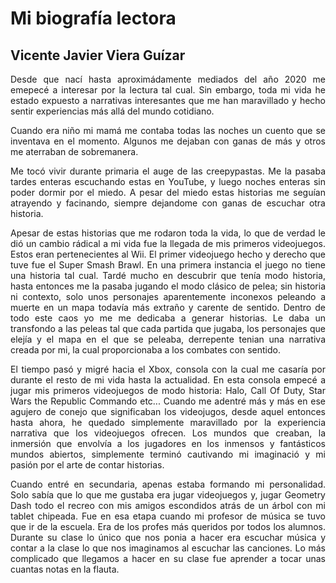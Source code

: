 # Mi biografía lectora
Vicente Javier Viera Guízar
-----------------------------------------------------
<div style="text-align: justify">

Desde que nací hasta aproximádamente mediados del año 2020 me emepecé a interesar por la lectura tal cual. Sin embargo, toda mi vida he estado expuesto a narrativas interesantes que me han maravillado y hecho sentir experiencias más allá del mundo cotidiano.

Cuando era niño mi mamá me contaba todas las noches un cuento que se inventava en el momento. Algunos me dejaban con ganas de más y otros me aterraban de sobremanera.

Me tocó vivir durante primaria el auge de las creepypastas. Me la pasaba tardes enteras escuchando estas en YouTube, y luego noches enteras sin poder dormir por el miedo. A pesar del miedo estas historias me seguían atrayendo y facinando, siempre dejandome con ganas de escuchar otra historia.

Apesar de estas historias que me rodaron toda la vida, lo que de verdad le dió un cambio rádical a mi vida fue la llegada de mis primeros videojuegos. Estos eran pertenecientes al Wii. El primer videojuego hecho y derecho que tuve fue el Super Smash Brawl. En una primera instancia el juego no tiene una historia tal cual. Tardé mucho en descubrir que tenía modo historia, hasta entonces me la pasaba jugando el modo clásico de pelea; sin historia ni contexto, solo unos personajes aparentemente inconexos peleando a muerte en un mapa todavía más extraño y carente de sentido. Dentro de todo este caos yo me me dedicaba a generar historias. Le daba un transfondo a las peleas tal que cada partida que jugaba, los personajes que elejía y el mapa en el que se peleaba, derrepente tenian una narrativa creada por mi, la cual proporcionaba a los combates con sentido.

El tiempo pasó y migré hacia el Xbox, consola con la cual me casaría por durante el resto de mi vida hasta la actualidad. En esta consola empecé a jugar mis primeros videojuegos de modo historia: Halo, Call Of Duty, Star Wars the Republic Commando etc... Cuando me adentré más y más en ese agujero de conejo que significaban los videojugos, desde aquel entonces hasta ahora, he quedado simplemente maravillado por la experiencia narrativa que los videojuegos ofrecen. Los mundos que creaban, la inmersión que envolvía a los jugadores en los inmensos y fantásticos mundos abiertos, simplemente terminó cautivando mi imaginació y mi pasión por el arte de contar historias.

Cuando entré en secundaria, apenas estaba formando mi personalidad. Solo sabía que lo que me gustaba era jugar videojuegos y, jugar Geometry Dash todo el recreo con mis amigos escondidos atrás de un árbol con mi tablet chipeada. Fue en esa etapa cuando mi profesor de música se tuvo que ir de la escuela. Era de los profes más queridos por todos los alumnos. Durante su clase lo único que nos ponia a hacer era escuchar música y contar a la clase lo que nos imaginamos al escuchar las canciones. Lo más complicado que llegamos a hacer en su clase fue aprender a tocar unas cuantas notas en la flauta.
<div/>